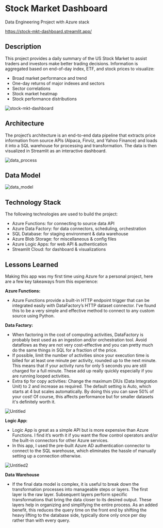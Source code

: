 # Stock Market Dashboard
Data Engineering Project with Azure stack

https://stock-mkt-dashboard.streamlit.app/

## Description
This project provides a daily summary of the US Stock Market to assist traders and investors make better trading decisions. Information is aggregated based on end-of-day index, ETF, and stock prices to visualize:

-   Broad market performance and trend
-   One-day returns of major indexes and sectors
-   Sector correlations
-   Stock market heatmap
-   Stock performance distributions
  
![stock-mkt-dashboard](https://github.com/hieuimba/stock-mkt-dashboard/assets/89481020/7a930a4f-18ed-4292-acd0-e33214f6ad17)

## Architecture

The project’s architecture is an end-to-end data pipeline that extracts price information from source APIs (Alpaca, Finviz, and Yahoo Finance) and loads it into a SQL warehouse for processing and transformation. The data is then visualized in Streamlit as an interactive dashboard.

![data_process](https://github.com/hieuimba/stock-mkt-dashboard/assets/89481020/4c718bdd-933f-4a1f-97f6-15658c302f2b)

## Data Model

![data_model](https://github.com/hieuimba/stock-mkt-dashboard/assets/89481020/f5cdf445-874b-4dd1-bc6c-698776721291)

## Technology Stack

The following technologies are used to build the project:

-   Azure Functions: for connecting to source data API
-   Azure Data Factory: for data connectors, scheduling, orchestration
-   SQL Database: for staging environment & data warehouse
-   Azure Blob Storage: for miscellaneous & config files
-   Azure Logic Apps: for web API & authentication
-   Streamlit Cloud: for dashboard & visualizations

## Lessons Learned
Making this app was my first time using Azure for a personal project, here are a few key takeaways from this experience:

**Azure Functions:**
- Azure Functions provide a built-in HTTP endpoint trigger that can be integrated easily with DataFactory’s HTTP dataset connector. I’ve found this to be a very simple and effective method to connect to any custom source using Python.

**Data Factory:**
- When factoring in the cost of computing activities, DataFactory is probably best used as an ingestion and/or orchestration tool. Avoid dataflows as they are not very cost-effective and you can pretty much do the same things in SQL for a fraction of the price.
- If possible, limit the number of activities since your execution time is billed for at least one minute per activity, rounded up to the next minute. This means that if your activity runs for only 5 seconds you are still charged for a full minute. These add up really quickly especially if you are running looped activities.
- Extra tip for copy activities: Change the maximum DIUs (Data Integration Unit) to 2 and increase as required. The default setting is Auto, which starts at 4 but scales automatically. By doing this you can save 50% of your cost! Of course, this affects performance but for smaller datasets it's definitely worth it.

![Untitled](https://github.com/hieuimba/stock-mkt-dashboard/assets/89481020/8182e21c-b228-4e28-8c1c-8deed4ec822e)

**Logic App:**
- Logic App is great as a simple API but is more expensive than Azure Functions. I find it’s worth it if you want the flow control operators and/or the built-in connectors for other Azure services.
- In this app, I used the pre-built Azure AD authentication connector to connect to the SQL warehouse, which eliminates the hassle of manually setting up a connection otherwise.
  
 ![Untitled2](https://github.com/hieuimba/stock-mkt-dashboard/assets/89481020/b66190a2-8d61-4b87-816f-4d5d8bf7100e)

**Data Warehouse**
- If the final data model is complex, it is useful to break down the transformation processes into manageable steps or layers. The first layer is the raw layer. Subsequent layers perform specific transformations that bring the data closer to its desired output. These layers help in organizing and simplifying the entire process. As an added benefit, this reduces the query time on the front end by shifting the heavy lifting to the database side, typically done only once per day rather than with every query.
